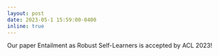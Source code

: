 ```yaml
---
layout: post
date: 2023-05-1 15:59:00-0400
inline: true
---
```


Our paper Entailment as Robust Self-Learners is accepted by ACL 2023!